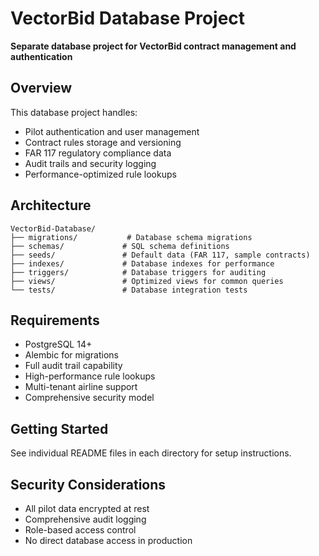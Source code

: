 # VectorBid Database Project

**Separate database project for VectorBid contract management and authentication**

## Overview

This database project handles:
- Pilot authentication and user management
- Contract rules storage and versioning
- FAR 117 regulatory compliance data
- Audit trails and security logging
- Performance-optimized rule lookups

## Architecture

```
VectorBid-Database/
├── migrations/           # Database schema migrations
├── schemas/             # SQL schema definitions
├── seeds/               # Default data (FAR 117, sample contracts)
├── indexes/             # Database indexes for performance
├── triggers/            # Database triggers for auditing
├── views/               # Optimized views for common queries
└── tests/               # Database integration tests
```

## Requirements

- PostgreSQL 14+
- Alembic for migrations
- Full audit trail capability
- High-performance rule lookups
- Multi-tenant airline support
- Comprehensive security model

## Getting Started

See individual README files in each directory for setup instructions.

## Security Considerations

- All pilot data encrypted at rest
- Comprehensive audit logging
- Role-based access control
- No direct database access in production